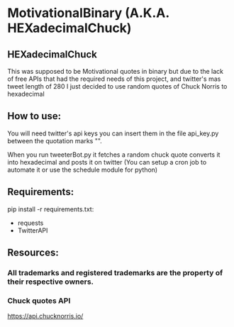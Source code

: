 # MotivationalBinary (A.K.A. HEXadecimalChuck)

## HEXadecimalChuck

This was supposed to be Motivational quotes in binary but due to the lack of free APIs that had the required needs of this project, and twitter's mas tweet length of 280 I just decided to use random quotes of Chuck Norris to hexadecimal

## How to use:

You will need twitter's api keys you can insert them in the file api_key.py
between the quotation marks "".

When you run tweeterBot.py it fetches a random chuck quote converts it into hexadecimal and posts it on twitter (You can setup a cron job to automate it or use the schedule module for python)

## Requirements:

pip install -r requirements.txt:

  * requests
  * TwitterAPI


## Resources:

### All trademarks and registered trademarks are the property of their respective owners.


### Chuck quotes API

https://api.chucknorris.io/
